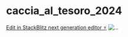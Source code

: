 # caccia_al_tesoro_2024

[Edit in StackBlitz next generation editor ⚡️](https://stackblitz.com/~/github.com/sciscioloivan/caccia_al_tesoro_2024)
<img src="..." class="img-fluid" alt="...">